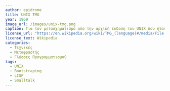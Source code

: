 ```yaml
---
author: epidrome
title: UNIX TMG 
year: 1969
image_url: /images/unix-tmg.png
caption: Για τον μετασχηματισμό από την αρχική έκδοση του UNIX που ήταν γραμμένη σε συμβολική γλώσσα μηχανής σε μια έκδοση που βασίζεται σε μια γλώσσα υψηλού επιπέδου, όπως η B και η C, χρειάστηκε να δημιουργηθεί από την αρχή ένας μεταφραστής. Η διαδικασία δημιουργίας του μεταφραστή είναι σημαντική, γιατί είναι μια δεξιότητα που επιτρέπει τη δημιουργία μιας νέας γλώσσας, αφού η αρχική εκδοχή του μεταφραστή μπορεί να είναι πολύ απλή και να γραφεί απευθείας σε συμβολική γλώσσα μηχανής.
license_url: "https://en.wikipedia.org/wiki/TMG_(language)#/media/File:Brainfuck_to_C_translator_in_Unix_TMG.png" 
license_text: Wikipedia 
categories:
  - Τεχνικές 
  - Μεταφραστής
  - Γλώσσες Προγραμματισμού
tags:
  - UNIX
  - Bootstraping
  - LISP
  - Smalltalk
---
```

